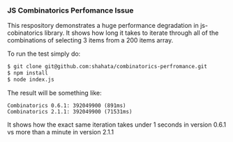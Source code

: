 ### JS Combinatorics Perfomance Issue

This respository demonstrates a huge performance degradation in js-cobinatorics library.
It shows how long it takes to iterate through all of the combinations of selecting 3 items from a 200 items array.

To run the test simply do:
```sh
$ git clone git@github.com:shahata/combinatorics-perfromance.git
$ npm install
$ node index.js
```

The result will be something like:
```
Combinatorics 0.6.1: 392049900 (891ms)
Combinatorics 2.1.1: 392049900 (71531ms)
```

It shows how the exact same iteration takes under 1 seconds in version 0.6.1 vs more than a minute in version 2.1.1
